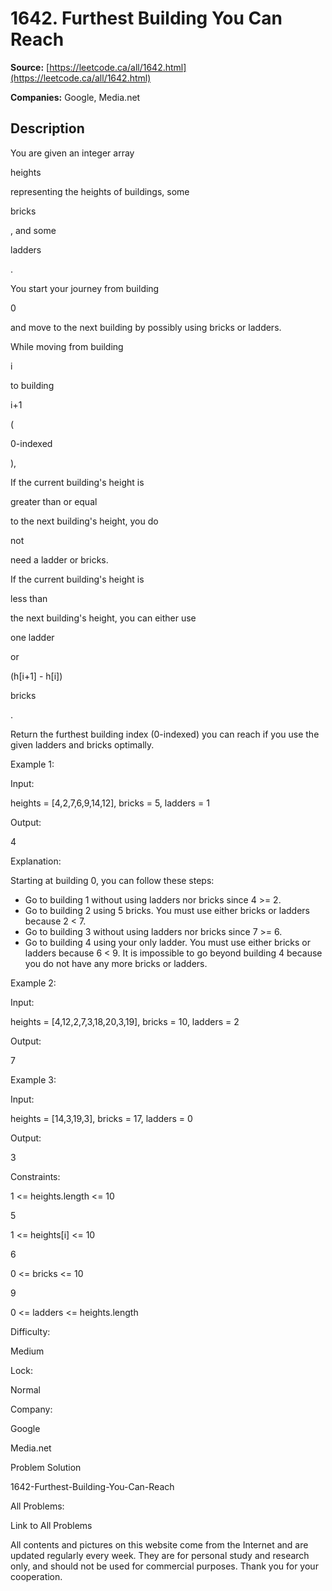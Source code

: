 # 1642. Furthest Building You Can Reach

**Source:** [https://leetcode.ca/all/1642.html](https://leetcode.ca/all/1642.html)

**Companies:** Google, Media.net

## Description

You are given an integer array

heights

representing the heights of
            buildings, some

bricks

, and some

ladders

.

You start your journey from building

0

and move to the next building by
                possibly using bricks or ladders.

While moving from building

i

to building

i+1

(

0-indexed

),

If the current building's height is

greater than or equal

to
                    the next building's height, you do

not

need a ladder or bricks.

If the current building's height is

less than

the next building's height,
                    you can either use

one ladder

or

(h[i+1] - h[i])

bricks

.

Return the furthest building index (0-indexed) you can reach if you use the given
                ladders and bricks optimally.

Example 1:

Input:

heights = [4,2,7,6,9,14,12], bricks = 5, ladders = 1

Output:

4

Explanation:

Starting at building 0, you can follow these steps:
- Go to building 1 without using ladders nor bricks since 4 >= 2.
- Go to building 2 using 5 bricks. You must use either bricks or ladders because 2 < 7.
- Go to building 3 without using ladders nor bricks since 7 >= 6.
- Go to building 4 using your only ladder. You must use either bricks or ladders because 6 < 9.
It is impossible to go beyond building 4 because you do not have any more bricks or ladders.

Example 2:

Input:

heights = [4,12,2,7,3,18,20,3,19], bricks = 10, ladders = 2

Output:

7

Example 3:

Input:

heights = [14,3,19,3], bricks = 17, ladders = 0

Output:

3

Constraints:

1 <= heights.length <= 10

5

1 <= heights[i] <= 10

6

0 <= bricks <= 10

9

0 <= ladders <= heights.length

Difficulty:

Medium

Lock:

Normal

Company:

Google

Media.net

Problem Solution

1642-Furthest-Building-You-Can-Reach

All Problems:

Link to All Problems

All contents and pictures on this website come from the Internet and are updated regularly every week. They are for personal study and research only, and should not be used for commercial purposes. Thank you for your cooperation.


